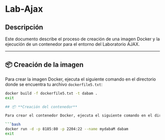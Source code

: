 # Lab-Ajax

## Descripción
Este documento describe el proceso de creación de una imagen Docker y la ejecución de un contenedor para el entorno del Laboratorio AJAX.

---

## 📦 **Creación de la imagen**

Para crear la imagen Docker, ejecuta el siguiente comando en el directorio donde se encuentra tu archivo `dockerfile5.txt`:

```bash
docker build -f dockerfile5.txt -t dabam .
exit

## 📦 **Creación del contenedor**

Para crear el contenedor Docker, ejecuta el siguiente comando en el directorio donde se encuentra tu archivo `dockerfile5.txt`:

```bash
docker run -d -p 8185:80 -p 2204:22 --name mydabaM dabam
exit
